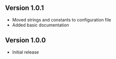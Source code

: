 ## Version 1.0.1
- Moved strings and constants to configuration file
- Added basic documentation

## Version 1.0.0
- Initial release
